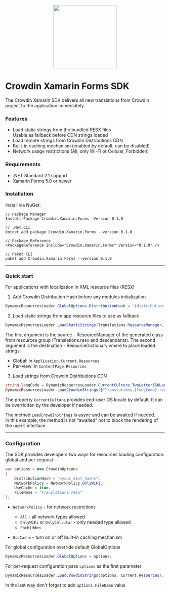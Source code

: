 
[<p align='center'><img src='https://support.crowdin.com/assets/logos/crowdin-dark-symbol.png' data-canonical-src='https://support.crowdin.com/assets/logos/crowdin-dark-symbol.png' width='200' height='200' align='center'/></p>](https://crowdin.com)

# Crowdin Xamarin Forms SDK
The Crowdin Xamarin SDK delivers all new translations from Crowdin project to the application immediately.

### Features

+ Load static strings from the bundled RESX files
    <br>
    Usable as fallback before CDN strings loaded
+ Load remote strings from Crowdin Distributions CDN
+ Built-in caching mechanism (enabled by default, can be disabled)
+ Network usage restrictions (All, only Wi-Fi or Cellular, Forbidden)

### Requirements

* .NET Standard 2.1 support
* Xamarin Forms 5.0 or newer

### Installation

Install via NuGet:

```
// Package Manager
Install-Package Crowdin.Xamarin.Forms -Version 0.1.0

// .Net CLI
dotnet add package Crowdin.Xamarin.Forms --version 0.1.0

// Package Reference
<PackageReference Include="Crowdin.Xamarin.Forms" Version="0.1.0" />

// Paket CLI
paket add Crowdin.Xamarin.Forms --version 0.1.0
```

---

### Quick start

For applications with localization in XML resource files (RESX)

1) Add Crowdin Distribution Hash before any modules initialization

```C#
DynamicResourcesLoader.GlobalOptions.DistributionHash = "{distribution_id}";
```

2) Load static strings from app resource files to use as fallback

```C#
DynamicResourcesLoader.LoadStaticStrings(Translations.ResourceManager, Current.Resources);
```

The first argument is the source - ResourceManager of the generated class from resources group (Translations.resx and descendants).
The second argument is the destination - ResourceDictionary where to place loaded strings:

* Global: in `Application.Current.Resources`
* Per-view: in `ContentPage.Resources`

3) Load strings from Crowdin Distributions CDN 

```C#
string langCode = DynamicResourcesLoader.CurrentCulture.TwoLetterISOLanguageName;
DynamicResourcesLoader.LoadCrowdinStrings($"Translations.{langCode}.resx", Current.Resources);
```

The property `CurrentCulture` provides end-user OS locale by default.
It can be overridden by the developer if needed.

The method `LoadCrowdinStrings` is async and can be awaited if needed.
<br>
In this example, the method is not “awaited” not to block the rendering of the user’s interface

---

### Configuration

The SDK provides developers two ways for resources loading configuration: global and per-request

```C#
var options = new CrowdinOptions
{
    DistributionHash = "<your_dist_hash>",
    NetworkPolicy = NetworkPolicy.OnlyWiFi,
    UseCache = true,
    FileName = "Translations.resx"
};
```

+ `NetworkPolicy` - for network restrictions
  + `All` - all network types allowed
  + `OnlyWiFi` or `OnlyCellular` - only needed type allowed
  + `Forbidden`

+ `UseCache` - turn on or off built-in caching mechanism

For global configuration override default GlobalOptions

```C#
DynamicResourcesLoader.GlobalOptions = options;
```

For per-request configuration pass `options` as the first parameter

```C#
DynamicResourcesLoader.LoadCrowdinStrings(options, Current.Resources);
```

In the last way don't forget to add `options.FileName` value